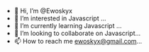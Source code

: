 - 👋 Hi, I’m @Ewoskyx
- 👀 I’m interested in Javascript ...
- 🌱 I’m currently learning Javascript ...
- 💞️ I’m looking to collaborate on Javascript...
- 📫 How to reach me ewoskyx@gmail.com...

<!---
Ewoskyx/Ewoskyx is a ✨ special ✨ repository because its `README.md` (this file) appears on your GitHub profile.
You can click the Preview link to take a look at your changes.
--->
